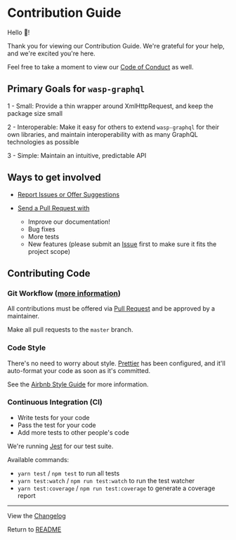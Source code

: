 # Contribution Guide

Hello 👋!

Thank you for viewing our Contribution Guide. We're grateful for your help, and we're excited you're here.

Feel free to take a moment to view our [Code of Conduct](CODE-OF-CONDUCT.md) as well.

## Primary Goals for `wasp-graphql`

1 - Small: Provide a thin wrapper around XmlHttpRequest, and keep the package size small

2 - Interoperable: Make it easy for others to extend `wasp-graphql` for their own libraries, and maintain interoperability with as many GraphQL technologies as possible

3 - Simple: Maintain an intuitive, predictable API

## Ways to get involved

- [Report Issues or Offer Suggestions](https://github.com/BlackWaspTech/wasp-graphql/issues)

- [Send a Pull Request with](https://www.thinkful.com/learn/github-pull-request-tutorial/)

  - Improve our documentation!
  - Bug fixes
  - More tests
  - New features (please submit an [Issue](https://github.com/BlackWaspTech/wasp-graphql/issues) first to make sure it fits the project scope)

## Contributing Code

### Git Workflow ([more information](https://guides.github.com/introduction/flow/))

All contributions must be offered via [Pull Request](https://help.github.com/articles/about-pull-requests/) and be approved by a maintainer.

Make all pull requests to the `master` branch.

### Code Style

There's no need to worry about style. [Prettier](https://prettier.io/) has been configured, and it'll auto-format your code as soon as it's committed.

See the [Airbnb Style Guide](https://github.com/airbnb/javascript) for more information.

### Continuous Integration (CI)

- Write tests for your code
- Pass the test for your code
- Add more tests to other people's code

We're running [Jest](https://jestjs.io/en/) for our test suite.

Available commands:

- `yarn test` / `npm test` to run all tests
- `yarn test:watch` / `npm run test:watch` to run the test watcher
- `yarn test:coverage` / `npm run test:coverage` to generate a coverage report

---

View the [Changelog](CHANGELOG.md)

Return to [README](README.md)
